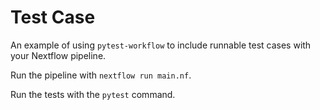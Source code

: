 # Test Case

An example of using `pytest-workflow` to include runnable test cases with your Nextflow pipeline.

Run the pipeline with `nextflow run main.nf`.

Run the tests with the `pytest` command.